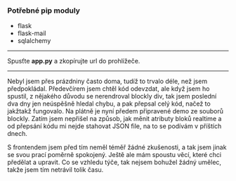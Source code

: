 ### Potřebné pip moduly
- flask
- flask-mail
- sqlalchemy

------------
Spusťte **app.py** a zkopírujte url do prohlížeče.


------------
Nebyl jsem přes prázdniny často doma, tudíž to trvalo déle, než jsem předpokládal. Předevčírem jsem chtěl kód odevzdat, ale když jsem ho spustil, z nějakého důvodu se nerendroval blockly div, tak jsem poslední dva dny jen neúspěšně hledal chybu, a pak přepsal celý kód, načež to jakžtakž fungovalo. Na plátně je nyní předem připravené demo ze souborů blockly. Zatím jsem nepřišel na způsob, jak měnit atributy bloků realtime a od přepsání kódu mi nejde stahovat JSON file, na to se podívám v příštích dnech.

S frontendem jsem před tím neměl téměř žádné zkušenosti, a tak jsem jinak se svou prací poměrně spokojený. Ještě ale mám spoustu věcí, které chci předělat a upravit. Co se vzhledu týče, tak nejsem bohužel žádný umělec, takže jsem tím netrávil tolik času. 




